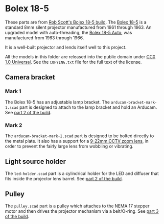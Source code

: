 # Bolex 18-5

These parts are from [Rob Scott's Bolex 18-5 build](http://rob.scottclan.cc/2017/07/telecine-project-part-1/). The [Bolex 18-5](http://www.bolexcollector.com/projectors/185.html) is a standard 8mm silent projector manufactured from 1961 through 1963. An upgraded model with auto-threading, the [Bolex 18-5 Auto](http://www.bolexcollector.com/projectors/185auto.html), was manufactured from 1963 through 1966.

It is a well-built projector and lends itself well to this project. 

All the models in this folder are released into the public domain under [CC0 1.0 Universal](https://creativecommons.org/publicdomain/zero/1.0/). See the `COPYING.txt` file for the full text of the license.

## Camera bracket

### Mark 1
The Bolex 18-5 has an adjustable lamp bracket. The `arducam-bracket-mark-1.scad` part is designed to attach to the lamp bracket and hold an Arducam. See [part 2 of the build](http://rob.scottclan.cc/2017/07/telecine-project-part-2-camera-and-light/).

### Mark 2
The `arducam-bracket-mark-2.scad` part is designed to be bolted directly to the metal plate. It also has a support for a [9-22mm CCTV zoom lens](http://a.co/6X0dezo), in order to prevent the fairly large lens from wobbling or vibrating.

## Light source holder
The `led-holder.scad` part is a cylindrical holder for the LED and diffuser that fits inside the projector lens barrel. See [part 2 of the build](http://rob.scottclan.cc/2017/07/telecine-project-part-2-camera-and-light/).

## Pulley
The `pulley.scad` part is a pulley which attaches to the NEMA 17 stepper motor and then drives the projector mechanism via a belt/O-ring. See [part 3 of the build](http://rob.scottclan.cc/2017/07/telecine-project-part-3-shutter-and-motor/).
